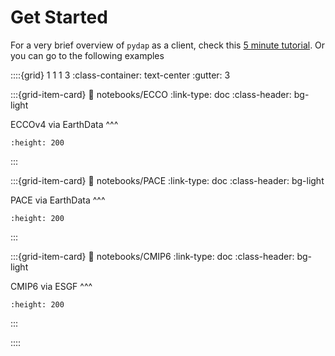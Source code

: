 # Get Started


For a very brief overview of `pydap` as a client, check this [5 minute tutorial](5_minute_tutorial.ipynb). Or you can go to the following examples

::::{grid} 1 1 1 3
:class-container: text-center
:gutter: 3

:::{grid-item-card}
:link: notebooks/ECCO
:link-type: doc
:class-header: bg-light

ECCOv4 via EarthData
^^^

```{image} https://github.com/OPENDAP/ESIP2024/blob/main/binder/img/ECCO_native.png?raw=true
:height: 200
```

:::

:::{grid-item-card}
:link: notebooks/PACE
:link-type: doc
:class-header: bg-light

PACE via EarthData
^^^

```{image} https://github.com/OPENDAP/ESIP2024/blob/main/binder/img/pace_subset.png?raw=true
:height: 200
```

:::

:::{grid-item-card}
:link: notebooks/CMIP6
:link-type: doc
:class-header: bg-light

CMIP6 via ESGF
^^^

```{image} https://github.com/OPENDAP/ESIP2024/blob/main/binder/img/Surface_Temperature.png?raw=true
:height: 200
```
:::


::::

